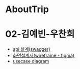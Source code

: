# AboutTrip

# 02-김예빈-우찬희

- [api 설계(swagger)](https://github.com/ABOUTRIP/artifacts/blob/main/api.md)
- [화면설계서(wireframe - figma)](https://github.com/ABOUTRIP/artifacts/blob/main/wireframe.md)
- [usecase diagram](https://github.com/ABOUTRIP/artifacts/blob/main/usecase-image.png?raw=true)
